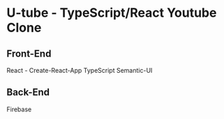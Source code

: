# U-tube - TypeScript/React Youtube Clone

## Front-End
React - Create-React-App
TypeScript
Semantic-UI

## Back-End
Firebase